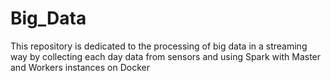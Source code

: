 # Big_Data
This repository is dedicated to the processing of big data in a streaming way by collecting each day data from sensors and using Spark with Master and Workers instances on Docker
